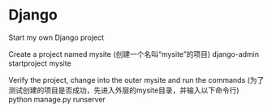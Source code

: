 # Django
Start my own Django project

Create a project named mysite
(创建一个名叫“mysite”的项目)
django-admin startproject mysite

Verify the project, change into the outer mysite and run the commands
(为了测试创建的项目是否成功，先进入外层的mysite目录，并输入以下命令行)
python manage.py runserver